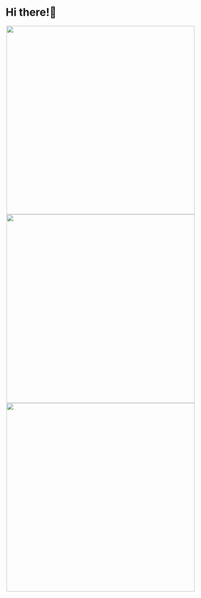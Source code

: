 # Hi there!🎉

<div align=center><img src="https://count.getloli.com/get/@wqyg18?theme=minecraft" width=500px></div>

<div align=center>
<img src="https://github-readme-stats.vercel.app/api?username=wqyg18&show_icons=true&theme=tokyonight" width=500px>
<br>
<img src="https://github-readme-stats.vercel.app/api/top-langs/?username=wqyg18&show_icons=true&theme=tokyonight&layout=compact" width=500px>
</div>